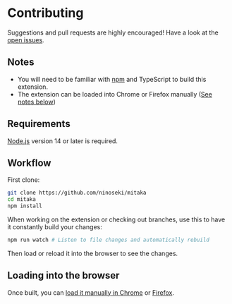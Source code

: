 # Contributing

Suggestions and pull requests are highly encouraged! Have a look at the [open issues](https://github.com/ninoseki/mitaka/issues).

## Notes

- You will need to be familiar with [npm](https://docs.npmjs.com/getting-started/) and TypeScript to build this extension.
- The extension can be loaded into Chrome or Firefox manually ([See notes below](#loading-into-the-browser))

## Requirements

[Node.js](https://nodejs.org/en/download/) version 14 or later is required.

## Workflow

First clone:

```sh
git clone https://github.com/ninoseki/mitaka
cd mitaka
npm install
```

When working on the extension or checking out branches, use this to have it constantly build your changes:

```sh
npm run watch # Listen to file changes and automatically rebuild
```

Then load or reload it into the browser to see the changes.

## Loading into the browser

Once built, you can [load it manually in Chrome](https://developer.chrome.com/extensions/getstarted) or [Firefox](https://developer.mozilla.org/en-US/docs/Mozilla/Add-ons/WebExtensions/Your_first_WebExtension).
